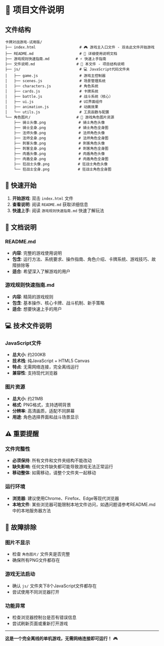 # 📁 项目文件说明

## 文件结构
```
卡牌对战游戏-试用版/
├── index.html                    # 🎮 游戏主入口文件 - 双击此文件开始游戏
├── README.md                     # 📖 详细使用说明文档
├── 游戏规则快速指南.md            # ⚡ 快速上手指南
├── 文件说明.md                   # 📁 本文件 - 项目结构说明
├── js/                           # 💻 JavaScript代码文件夹
│   ├── game.js                   # 游戏主控制器
│   ├── scenes.js                 # 场景管理系统  
│   ├── characters.js             # 角色系统
│   ├── cards.js                  # 卡牌系统
│   ├── battle.js                 # 战斗系统（核心）
│   ├── ui.js                     # UI界面组件
│   ├── animation.js              # 动画效果
│   └── utils.js                  # 工具函数与配置
└── 角色图片/                     # 🎨 游戏角色图片资源
    ├── 骑士头像.png               # 骑士角色头像
    ├── 骑士全身.png               # 骑士角色全身图
    ├── 法师头像.png               # 法师角色头像
    ├── 法师全身.png               # 法师角色全身图
    ├── 刺客头像.png               # 刺客角色头像
    ├── 刺客全身.png               # 刺客角色全身图
    ├── 肉盾头像.png               # 肉盾角色头像
    ├── 肉盾全身.png               # 肉盾角色全身图
    ├── 狂战士头像.png             # 狂战士角色头像
    └── 狂战士全身.png             # 狂战士角色全身图
```

## 🚀 快速开始
1. **开始游戏**: 双击 `index.html` 文件
2. **查看说明**: 阅读 `README.md` 获取详细信息
3. **快速上手**: 阅读 `游戏规则快速指南.md` 快速了解玩法

## 📄 文档说明

### README.md
- **内容**: 完整的游戏使用说明
- **包含**: 运行方法、系统要求、操作指南、角色介绍、卡牌系统、游戏技巧、故障排除等
- **适合**: 希望深入了解游戏的用户

### 游戏规则快速指南.md  
- **内容**: 精简的游戏规则
- **包含**: 基本操作、核心卡牌、战斗机制、新手策略
- **适合**: 想要快速上手的用户

## 💻 技术文件说明

### JavaScript文件
- **总大小**: 约200KB
- **技术栈**: 纯JavaScript + HTML5 Canvas
- **特点**: 无需网络连接，完全离线运行
- **兼容性**: 支持现代浏览器

### 图片资源
- **总大小**: 约21MB  
- **格式**: PNG格式，支持透明背景
- **分辨率**: 高清画质，适配不同屏幕
- **用途**: 角色选择界面和战斗场景显示

## ⚠️ 重要提醒

### 文件完整性
- **必须保持**: 所有文件和文件夹结构不能改动
- **缺失影响**: 任何文件缺失都可能导致游戏无法正常运行
- **移动整体**: 如需移动，请整个文件夹一起移动

### 运行环境
- **浏览器**: 建议使用Chrome、Firefox、Edge等现代浏览器
- **本地文件**: 某些浏览器可能限制本地文件访问，如遇问题请参考README.md中的本地服务器方法

## 🔧 故障排除

### 图片不显示
- 检查 `角色图片/` 文件夹是否完整
- 确保所有PNG文件都存在

### 游戏无法启动  
- 确认 `js/` 文件夹下8个JavaScript文件都存在
- 尝试使用不同浏览器打开

### 功能异常
- 检查浏览器控制台是否有错误信息
- 尝试刷新页面或重新打开游戏

---
**这是一个完全离线的单机游戏，无需网络连接即可运行！** 🎮 